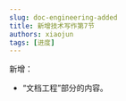 ```yaml
---
slug: doc-engineering-added
title: 新增技术写作第7节
authors: xiaojun
tags: [进度]
---
```


新增：

- “文档工程”部分的内容。
